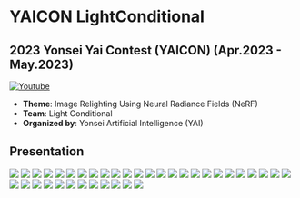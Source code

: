 # YAICON LightConditional
## 2023 Yonsei Yai Contest (YAICON) (Apr.2023 - May.2023)
<a href="https://youtu.be/qO3aIaaqKaY?feature=shared">
    <img src="https://img.shields.io/badge/Youtube-ff0000?style=flat-sqaure&logo=youtube" alt="Youtube" />
</a>

- **Theme**: Image Relighting Using Neural Radiance Fields (NeRF)
- **Team**: Light Conditional
- **Organized by**: Yonsei Artificial Intelligence (YAI)

## Presentation
<img src="LightConditional_발표자료/슬라이드1.jpeg">
<img src="LightConditional_발표자료/슬라이드2.jpeg">
<img src="LightConditional_발표자료/슬라이드3.jpeg">
<img src="LightConditional_발표자료/슬라이드4.jpeg">
<img src="LightConditional_발표자료/슬라이드5.jpeg">
<img src="LightConditional_발표자료/슬라이드6.jpeg">
<img src="LightConditional_발표자료/슬라이드7.jpeg">
<img src="LightConditional_발표자료/슬라이드8.jpeg">
<img src="LightConditional_발표자료/슬라이드9.jpeg">
<img src="LightConditional_발표자료/슬라이드10.jpeg">
<img src="LightConditional_발표자료/슬라이드11.jpeg">
<img src="LightConditional_발표자료/슬라이드12.jpeg">
<img src="LightConditional_발표자료/슬라이드13.jpeg">
<img src="LightConditional_발표자료/슬라이드14.jpeg">
<img src="LightConditional_발표자료/슬라이드15.jpeg">
<img src="LightConditional_발표자료/슬라이드16.jpeg">
<img src="LightConditional_발표자료/슬라이드17.jpeg">
<img src="LightConditional_발표자료/슬라이드18.jpeg">
<img src="LightConditional_발표자료/슬라이드19.jpeg">
<img src="LightConditional_발표자료/슬라이드20.jpeg">
<img src="LightConditional_발표자료/슬라이드21.jpeg">
<img src="LightConditional_발표자료/슬라이드22.jpeg">
<img src="LightConditional_발표자료/슬라이드23.jpeg">
<img src="LightConditional_발표자료/슬라이드24.jpeg">
<img src="LightConditional_발표자료/슬라이드25.jpeg">
<img src="LightConditional_발표자료/슬라이드26.jpeg">
<img src="LightConditional_발표자료/슬라이드27.jpeg">
<img src="LightConditional_발표자료/슬라이드28.jpeg">
<img src="LightConditional_발표자료/슬라이드29.jpeg">
<img src="LightConditional_발표자료/슬라이드30.jpeg">
<img src="LightConditional_발표자료/슬라이드31.jpeg">
<img src="LightConditional_발표자료/슬라이드32.jpeg">
<img src="LightConditional_발표자료/슬라이드33.jpeg">
<img src="LightConditional_발표자료/슬라이드34.jpeg">
<img src="LightConditional_발표자료/슬라이드35.jpeg">
<img src="LightConditional_발표자료/슬라이드36.jpeg">
<img src="LightConditional_발표자료/슬라이드37.jpeg">
